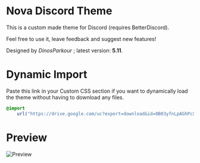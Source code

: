 # Nova Discord Theme
This is a custom made theme for Discord (requires BetterDiscord).

Feel free to use it, leave feedback and suggest new features!

Designed by *DinosParkour* ; latest version: **5.11**.

# Dynamic Import
Paste this link in your Custom CSS section if you want to
dynamically load the theme without having to download any files.
```css
@import
    url("https://drive.google.com/uc?export=download&id=0B03yfnLpAGhPcXp3Uzg0MTZDZFU")
```

# Preview
![Preview](https://i.imgur.com/hD3HjtQ.png)